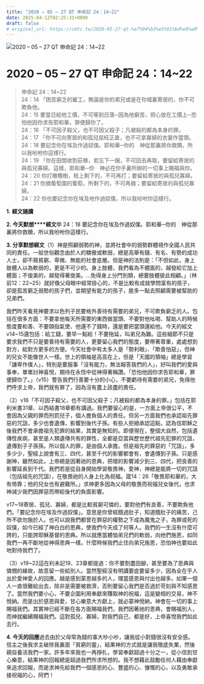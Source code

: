 ```yaml
---
title: "2020 – 05 – 27 QT 申命記 24：14~22"
date: 2025-04-12T02:25:31+0800
draft: false
# original_url: https://cmtc.tw/2020-05-27-qt-%e7%94%b3%e5%91%bd%e8%a8%98-24%ef%bc%9a1422
---
```


![2020 – 05 – 27 QT 申命記 24：14\~22](/images/qt.jpg   "2020 – 05 – 27 QT 申命記 24：14\~22")

# 2020 – 05 – 27 QT 申命記 24：14\~22

> 申命記 24：14\~22  
> 24：14 「困苦窮乏的雇工，無論是你的弟兄或是在你城裏寄居的，你不可欺負他。  
> 24：15 要當日給他工價，不可等到日落─因為他窮苦，把心放在工價上─恐怕他因你求告耶和華，罪便歸你了。  
> 24：16 「不可因子殺父，也不可因父殺子；凡被殺的都為本身的罪。  
> 24：17 「你不可向寄居的和孤兒屈枉正直，也不可拿寡婦的衣裳作當頭。  
> 24：18 要記念你在埃及作過奴僕。耶和華─你的　神從那裏將你救贖，所以我吩咐你這樣行。  
> 24：19 「你在田間收割莊稼，若忘下一捆，不可回去再取，要留給寄居的與孤兒寡婦。這樣，耶和華─你　神必在你手裏所辦的一切事上賜福與你。  
> 24：20 你打橄欖樹，枝上剩下的，不可再打；要留給寄居的與孤兒寡婦。  
> 24：21 你摘葡萄園的葡萄，所剩下的，不可再摘；要留給寄居的與孤兒寡婦。  
> 24：22 你也要記念你在埃及地作過奴僕，所以我吩咐你這樣行。

**1.** **經文誦讀**

**2. 今天默想****經文**申 24：18 要記念你在埃及作過奴僕。耶和華─你的　神從那裏將你救贖，所以我吩咐你這樣行。

**3. 分享默想經文**（1）神是照顧弱勢的神，並將社會中的弱勢群體視作全國人民共同的責任。一般世俗觀念由於人的驕傲或軟弱，總是高舉有錢、有名、有勢的成功人士，卻不屑貧窮、卑微、無能的社會底層。但是神的法則是：「不但如此，身上肢體人以為軟弱的，更是不可少的。身上肢體，我們看為不體面的，越發給它加上體面；不俊美的，越發得著俊美。…免得身上分門別類，總要肢體彼此相顧。」（林前12：22\~25）就好像父母眼中經常掛心的，不是比較有成就學問富有的孩子，卻是孤苦窮乏弱勢的孩子們，並期望有能力的孩子，能多一點去照顧需要被幫助的兄弟們。

我們昨天看見神要求以色列子民要格外善待有需要的弟兄，不可欺負窮乏的人。包括在很多方面：不要拿他每天所需要的東西做當頭、不要對他吆喝、幫助人的時候態度要和善、不要頤指氣使、他還不了錢時，還是要把當頭還給他。今天的經文v14\~15還包括：給工錢，要早一點給！不要拖延，叫弟兄為難。這些細節不只是要求我們不只是要善待有需要的人，更要留心我們的態度，要帶著尊重，處處想到對方，給對方更多的方便。今天社會中有太多人是「勢利眼」、「欺善怕惡」，但神的兒女不能像世人一樣。世上的領袖是高高在上，但是「天國的領袖」總是學習「謙卑作僕人」，特別是要服事「沒有能力，無法報答我們的人」，好叫我們的愛與事奉，單單討神喜悅，期待在永恆中從神得著稱讚。「恐怕他因你求告耶和華，罪便歸你了。」（v15）警告我們行善要十分的小心，不要虧待有需要的弟兄，免得他們呼求上帝，我們就有罪了，因為沒有盡上該盡的責任。

（2）v16「不可因子殺父，也不可因父殺子；凡被殺的都為本身的罪。」包括在耶利米書31章、以西結書18章都有講過。我們要留心的是，一方面上帝很公平，不會因為父親的罪而刑罰兒子，個人擔負個人的責任。但另一方面我們也承認祖先罪惡的咒詛，多少也會遺傳，影響到後代子孫。有些人拒絕承認這點，認為信耶穌之後我們不會承擔祖先犯罪的結果，其實是無知的。即便現在，整個大自然，包括遺傳性疾病，甚至是人類遺傳共有的罪性，全都是亞當與歷世歷代祖先犯罪的咒詛，遺傳到子子孫孫。所以個人的罪，是由個人承擔。但是祖先的罪惡的「咒詛」，多多少少，聖經上說會有三、四代，甚至千代的影響都會有，會遺傳到子孫。只是感謝神，雖然如此，上帝總是因著祂的恩典，把壞的影響減少到三、四代，把良善的影響延長到千代。我們若是從自身開始學習敬畏神，愛神，神總是能將一切的咒詛（包括祖先的咒詛），在敬畏祂的人身上化為祝福。箴14：26「敬畏耶和華的，大有倚靠；他的兒女也有避難所。」求神更多因為父母的敬畏而祝福兒女後代，也求神減少我們因罪惡而帶給後代的負面影響。

v17\~18寄居、孤兒、寡婦，都是比較貧窮可憐的，要對他們有良善，不要欺負他們。「要記念你在埃及作過奴僕」。意思是你曾經餓過肚子，知道餓肚子的痛苦，己所不欲勿施於人。也可以說我們都曾在罪惡的權勢之下成為魔鬼之子，為罪或死的奴僕，如今已經了神白白的恩典，使我們今天成了何等人。我們的一生沒有什麼可誇的，只能誇耶穌基督的恩典。所以就應當體恤弟兄們的軟弱，向他們施恩，如同我們一再不斷地從神得恩典一樣。什麼時候我們止住向弟兄施恩，恐怕神也要如此地對待我們了。

（3）v19\~22這在利未記19、23章都提過：你不要割盡田腳，甚至要為了恩典與憐憫的緣故，故意留一些給別人。當然聖經沒有明講要底要留多少，因為全在乎人出於愛神愛人的回應。越是感到蒙恩越多的人，理當感恩與付出也越多。如果一個人一直很難給出去，除非是需要被救濟，否則要留心我們是否過於苛刻與不知感恩了。當然我們要小心，不要企圖利用奉獻來賺取神的祝福，這是變相的交易，神不悅納。而是出於感恩與愛，甘心樂意大方獻上，就必蒙神悅納，神會在一切的事上賜福我們。其實神已經不斷在各方面賜福我們，我們因著祂的恩典，會賜福別人，而神就繼續賜福我們。這對孤兒、寡婦，對我們自己，都是好，上帝喜悅我們如此去行。

**4. 今天的回應**過去由於父母常為錢的事大吵小吵，讓我從小對錢很沒有安全感。信主之後我求主破除我裏面「貧窮的靈」，結果神的方式就是讓我徹底失業，然後親自養活我們一家。許多年來我也一再掙扎，學習奉獻超過十分之一，從小信到甘心樂意，結果神的回報總是超過我們所求所想的。我不想藉此鼓勵任何人藉由奉獻來追求回報，而是求神先給我們一個感恩的心、豐盛的心、慷慨的心，以及勇敢承接祝福的心，阿們！